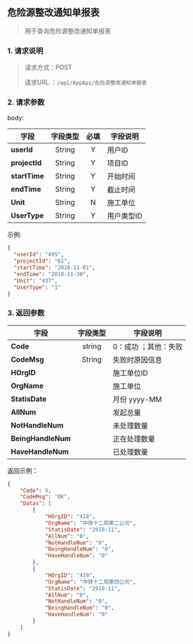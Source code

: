 ## 危险源整改通知单报表

> 用于查询危险源整改通知单报表

### 1. 请求说明

> 请求方式：POST
>
> 请求URL ：`/api/AppApi/危险源整改通知单报表`

### 2. 请求参数

body:

| 字段          | 字段类型 | 必填 | 字段说明   |
| ------------- | :------: | :--: | ---------- |
| **userId**    |  String  |  Y   | 用户ID     |
| **projectId** |  String  |  Y   | 项目ID     |
| **startTime** |  String  |  Y   | 开始时间   |
| **endTime**   |  String  |  Y   | 截止时间   |
| **Unit**      |  String  |  N   | 施工单位   |
| **UserType**  |  String  |  Y   | 用户类型ID |



示例:

```json
{
  "userId": "495",
  "projectId": "61",
  "startTime": "2018-11-01",
  "endTime": "2018-11-30",
  "Unit": "437",
  "UserType": "1"
}
```

### 3. 返回参数

| 字段               | 字段类型 | 字段说明             |
| ------------------ | :------: | -------------------- |
| **Code**           |  string  | 0：成功 ；其他：失败 |
| **CodeMsg**        |  String  | 失败时原因信息       |
| **HOrgID**         |          | 施工单位ID           |
| **OrgName**        |          | 施工单位             |
| **StatisDate**     |          | 月份 yyyy-MM         |
| **AllNum**         |          | 发起总量             |
| **NotHandleNum**   |          | 未处理数量           |
| **BeingHandleNum** |          | 正在处理数量         |
| **HaveHandleNum**  |          | 已处理数量           |

返回示例：

```json
{
    "Code": 0, 
    "CodeMsg": "OK", 
    "Datas": [
        {
            "HOrgID": "418", 
            "OrgName": "中铁十二局第二公司", 
            "StatisDate": "2018-11", 
            "AllNum": "0", 
            "NotHandleNum": "0", 
            "BeingHandleNum": "0", 
            "HaveHandleNum": "0"
        }, 
        {
            "HOrgID": "419", 
            "OrgName": "中铁十二局第四公司", 
            "StatisDate": "2018-11", 
            "AllNum": "0", 
            "NotHandleNum": "0", 
            "BeingHandleNum": "0", 
            "HaveHandleNum": "0"
        }
    ]
}
```